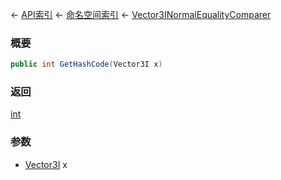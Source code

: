 ← [API索引](Api-Index) ← [命名空间索引](Namespace-Index) ← [Vector3INormalEqualityComparer](VRageMath.Vector3INormalEqualityComparer)

### 概要

```csharp
public int GetHashCode(Vector3I x)
```

### 返回

[int](https://docs.microsoft.com/en-us/dotnet/api/System.Int32?view=netframework-4.6)

### 参数

* [Vector3I](VRageMath.Vector3I) x
